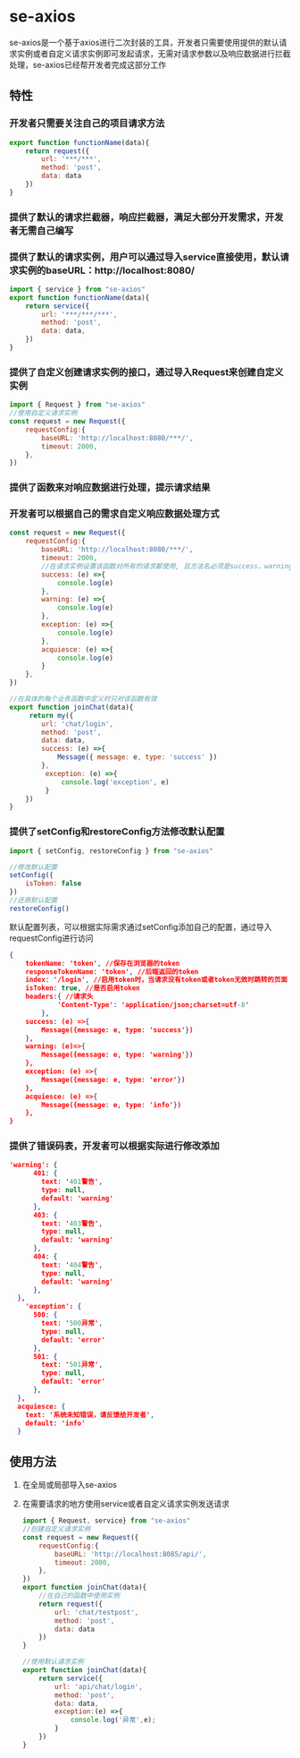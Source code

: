 # se-axios

se-axios是一个基于axios进行二次封装的工具，开发者只需要使用提供的默认请求实例或者自定义请求实例即可发起请求，无需对请求参数以及响应数据进行拦截处理，se-axios已经帮开发者完成这部分工作

## 特性

### 开发者只需要关注自己的项目请求方法

```js
export function functionName(data){
    return request({
        url: '***/***',
        method: 'post',
        data: data
    })
}
```

### 提供了默认的请求拦截器，响应拦截器，满足大部分开发需求，开发者无需自己编写

### 提供了默认的请求实例，用户可以通过导入service直接使用，默认请求实例的baseURL：http://localhost:8080/

```js
import { service } from "se-axios"
export function functionName(data){
    return service({
        url: '***/***/***',
        method: 'post',
        data: data,
    })
}
```

### 提供了自定义创建请求实例的接口，通过导入Request来创建自定义实例

```js
import { Request } from "se-axios"
//使用自定义请求实例
const request = new Request({
    requestConfig:{
        baseURL: 'http://localhost:8080/***/',
        timeout: 2000,
    },
})

```

### 提供了函数来对响应数据进行处理，提示请求结果

### 开发者可以根据自己的需求自定义响应数据处理方式

```js
const request = new Request({
    requestConfig:{
        baseURL: 'http://localhost:8080/***/',
        timeout: 2000,
        //在请求实例设置该函数对所有的请求都使用, 且方法名必须是success，warning，exception，		   //acquiesce
        success: (e) =>{ 
            console.log(e)
        },
        warning: (e) =>{
            console.log(e)
        },
        exception: (e) =>{
            console.log(e)
        },
        acquiesce: (e) =>{
            console.log(e)
        }
    },
})

//在具体的每个业务函数中定义时只对该函数有效
export function joinChat(data){
     return my({
        url: 'chat/login',
        method: 'post',
        data: data,
        success: (e) =>{
            Message({ message: e, type: 'success' })
        },
         exception: (e) =>{
             console.log('exception', e)
         }
    })
}
```

### 提供了setConfig和restoreConfig方法修改默认配置

```js
import { setConfig, restoreConfig } from "se-axios"

//修改默认配置
setConfig({
    isToken: false
})
//还原默认配置
restoreConfig()
```

默认配置列表，可以根据实际需求通过setConfig添加自己的配置，通过导入requestConfig进行访问

```json
{
    tokenName: 'token', //保存在浏览器的token
    responseTokenName: 'token', //后端返回的token
    index: '/login', //启用token时，当请求没有token或者token无效时跳转的页面
    isToken: true, //是否启用token
    headers:{ //请求头
            'Content-Type': 'application/json;charset=utf-8'
        },
    success: (e) =>{
    	Message({message: e, type: 'success'})
    },
    warning: (e)=>{
    	Message({message: e, type: 'warning'})
    },
    exception: (e) =>{
    	Message({message: e, type: 'error'})
    },
    acquiesce: (e) =>{
    	Message({message: e, type: 'info'})
    },
}
```

### 提供了错误码表，开发者可以根据实际进行修改添加

```json
'warning': {
      401: {
        text: '401警告',
        type: null,
        default: 'warning'
      },
      403: {
        text: '403警告',
        type: null,
        default: 'warning'
      },
      404: {
        text: '404警告',
        type: null,
        default: 'warning'
      },
  },
    'exception': {
      500: {
        text: '500异常',
        type: null,
        default: 'error'
      },
      501: {
        text: '501异常',
        type: null,
        default: 'error'
      },
  },
  acquiesce: {
    text: '系统未知错误，请反馈给开发者',
    default: 'info'
  }
```

## 使用方法

1. 在全局或局部导入se-axios

2. 在需要请求的地方使用service或者自定义请求实例发送请求

   ```js
   import { Request, service} from "se-axios"
   //创建自定义请求实例
   const request = new Request({
       requestConfig:{
           baseURL: 'http://localhost:8085/api/',
           timeout: 2000,
       },
   })
   export function joinChat(data){
       //在自己的函数中使用实例
       return request({
           url: 'chat/testpost',
           method: 'post',
           data: data
       })
   }
   
   //使用默认请求实例
   export function joinChat(data){
       return service({
           url: 'api/chat/login',
           method: 'post',
           data: data,
           exception:(e) =>{
               console.log('异常',e);
           }
       })
   }
   ```

   